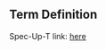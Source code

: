 ## Term Definition

Spec-Up-T link: <a href='https://weboftrust.github.io/WOT-terms/docs/glossary/cigar'>here</a>
